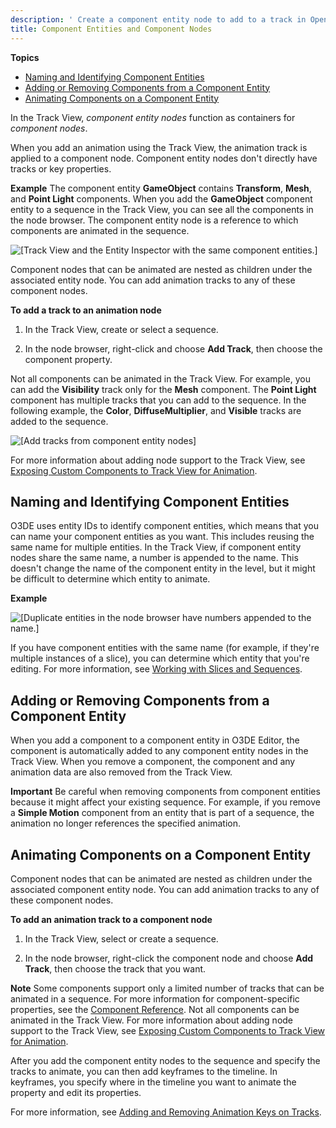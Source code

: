 ```yaml
---
description: ' Create a component entity node to add to a track in Open 3D Engine''s <guilabel>Track View</guilabel> editor. '
title: Component Entities and Component Nodes
---
```


**Topics**
+ [Naming and Identifying Component Entities](#cinematics-track-view-component-entity-name-components)
+ [Adding or Removing Components from a Component Entity](#cinematics-track-view-component-entity-add-remove-components)
+ [Animating Components on a Component Entity](#cinematics-track-view-animating-components-on-component-entities)

In the Track View, *component entity nodes* function as containers for *component nodes*.

When you add an animation using the Track View, the animation track is applied to a component node. Component entity nodes don't directly have tracks or key properties.

**Example**
The component entity **GameObject** contains **Transform**, **Mesh**, and **Point Light** components. When you add the **GameObject** component entity to a sequence in the Track View, you can see all the components in the node browser. The component entity node is a reference to which components are animated in the sequence.

![\[Track View and the Entity Inspector with the same component entities.\]](/images/user-guide/cinematics/cinematics-component-entities-nodes-track-view-editor-1.png)

Component nodes that can be animated are nested as children under the associated entity node. You can add animation tracks to any of these component nodes.

**To add a track to an animation node**

1. In the Track View, create or select a sequence.

1. In the node browser, right-click and choose **Add Track**, then choose the component property.

Not all components can be animated in the Track View. For example, you can add the **Visibility** track only for the **Mesh** component. The **Point Light** component has multiple tracks that you can add to the sequence. In the following example, the **Color**, **DiffuseMultiplier**, and **Visible** tracks are added to the sequence.

![\[Add tracks from component entity nodes\]](/images/user-guide/cinematics/cinematics-component-entities-nodes-track-view-editor-2.png)

For more information about adding node support to the Track View, see [Exposing Custom Components to Track View for Animation](/docs/user-guide/engine/components/expose-animation.md).

## Naming and Identifying Component Entities 

O3DE uses entity IDs to identify component entities, which means that you can name your component entities as you want. This includes reusing the same name for multiple entities. In the Track View, if component entity nodes share the same name, a number is appended to the name. This doesn't change the name of the component entity in the level, but it might be difficult to determine which entity to animate.

**Example**

![\[Duplicate entities in the node browser have numbers appended to the name.\]](/images/user-guide/cinematics/cinematics-component-entities-nodes-track-view-editor-3.png)

If you have component entities with the same name (for example, if they're multiple instances of a slice), you can determine which entity that you're editing. For more information, see [Working with Slices and Sequences](/docs/userguide/working-with-slices-cinematic-sequences.md).

## Adding or Removing Components from a Component Entity 

When you add a component to a component entity in O3DE Editor, the component is automatically added to any component entity nodes in the Track View. When you remove a component, the component and any animation data are also removed from the Track View.

**Important**
Be careful when removing components from component entities because it might affect your existing sequence. For example, if you remove a **Simple Motion** component from an entity that is part of a sequence, the animation no longer references the specified animation.

## Animating Components on a Component Entity 

Component nodes that can be animated are nested as children under the associated component entity node. You can add animation tracks to any of these component nodes.

**To add an animation track to a component node**

1. In the Track View, select or create a sequence.

1. In the node browser, right-click the component node and choose **Add Track**, then choose the track that you want.

**Note**
Some components support only a limited number of tracks that can be animated in a sequence. For more information for component-specific properties, see the [Component Reference](/docs/userguide/components/components.md).
Not all components can be animated in the Track View. For more information about adding node support to the Track View, see [Exposing Custom Components to Track View for Animation](/docs/user-guide/engine/components/expose-animation.md).

After you add the component entity nodes to the sequence and specify the tracks to animate, you can then add keyframes to the timeline. In keyframes, you specify where in the timeline you want to animate the property and edit its properties.

For more information, see [Adding and Removing Animation Keys on Tracks](/docs/user-guide/visualization/cinematics/adding-removing-animation-keys-on-tracks.md).
